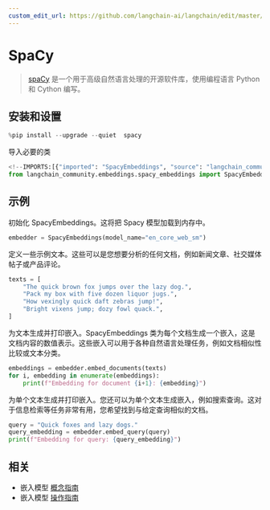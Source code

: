 ```yaml
---
custom_edit_url: https://github.com/langchain-ai/langchain/edit/master/docs/docs/integrations/text_embedding/spacy_embedding.ipynb
---
```

# SpaCy

>[spaCy](https://spacy.io/) 是一个用于高级自然语言处理的开源软件库，使用编程语言 Python 和 Cython 编写。
 

## 安装和设置


```python
%pip install --upgrade --quiet  spacy
```

导入必要的类


```python
<!--IMPORTS:[{"imported": "SpacyEmbeddings", "source": "langchain_community.embeddings.spacy_embeddings", "docs": "https://python.langchain.com/api_reference/community/embeddings/langchain_community.embeddings.spacy_embeddings.SpacyEmbeddings.html", "title": "SpaCy"}]-->
from langchain_community.embeddings.spacy_embeddings import SpacyEmbeddings
```

## 示例

初始化 SpacyEmbeddings。这将把 Spacy 模型加载到内存中。


```python
embedder = SpacyEmbeddings(model_name="en_core_web_sm")
```

定义一些示例文本。这些可以是您想要分析的任何文档，例如新闻文章、社交媒体帖子或产品评论。


```python
texts = [
    "The quick brown fox jumps over the lazy dog.",
    "Pack my box with five dozen liquor jugs.",
    "How vexingly quick daft zebras jump!",
    "Bright vixens jump; dozy fowl quack.",
]
```

为文本生成并打印嵌入。SpacyEmbeddings 类为每个文档生成一个嵌入，这是文档内容的数值表示。这些嵌入可以用于各种自然语言处理任务，例如文档相似性比较或文本分类。


```python
embeddings = embedder.embed_documents(texts)
for i, embedding in enumerate(embeddings):
    print(f"Embedding for document {i+1}: {embedding}")
```

为单个文本生成并打印嵌入。您还可以为单个文本生成嵌入，例如搜索查询。这对于信息检索等任务非常有用，您希望找到与给定查询相似的文档。


```python
query = "Quick foxes and lazy dogs."
query_embedding = embedder.embed_query(query)
print(f"Embedding for query: {query_embedding}")
```


## 相关

- 嵌入模型 [概念指南](/docs/concepts/#embedding-models)
- 嵌入模型 [操作指南](/docs/how_to/#embedding-models)
